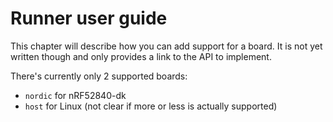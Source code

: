 # Runner user guide

This chapter will describe how you can add support for a board. It is not yet
written though and only provides a link to the API to implement.

There's currently only 2 supported boards:

- `nordic` for nRF52840-dk
- `host` for Linux (not clear if more or less is actually supported)
